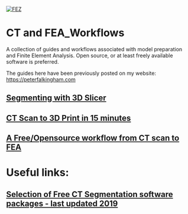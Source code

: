 [![FEZ](https://img.shields.io/badge/FEZ-contributor-brightgreen)](https://github.com/FEZ-Finite-Element-Zurich)

# CT and FEA_Workflows
A collection of guides and workflows associated with model preparation and Finite Element Analysis.  Open source, or at least freely available software is preferred.

The guides here have been previously posted on my website: https://peterfalkingham.com 

## [Segmenting with 3D Slicer](https://github.com/pfalkingham/CT_to_FEA_Workflows/blob/main/Segmenting_with_Slicer.md)

## [CT Scan to 3D Print in 15 minutes](https://github.com/pfalkingham/CT_to_FEA_Workflows/blob/main/CTScan_To_3d_Print.md)

## [A Free/Opensource workflow from CT scan to FEA](https://github.com/pfalkingham/CT_to_FEA_Workflows/blob/main/CT_to_FEA_free.md)


# Useful links:

## [Selection of Free CT Segmentation software packages - last updated 2019](https://peterfalkingham.com/2019/02/18/free-software-for-ct-segmentation-2019/)
